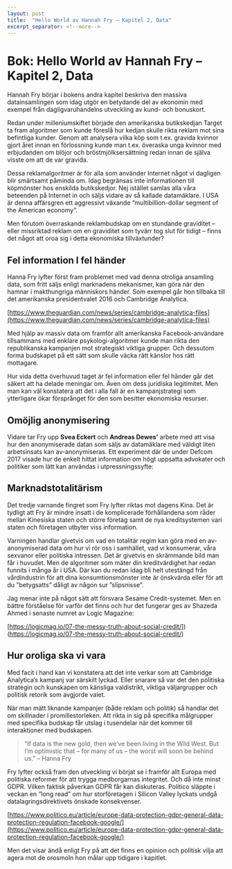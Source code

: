 ```yaml
---
layout: post
title:  "Hello World av Hannah Fry – Kapitel 2, Data"
excerpt_separator: <!--more-->
---
```


# Bok: Hello World av Hannah Fry – Kapitel 2, Data

Hannah Fry börjar i bokens andra kapitel beskriva den massiva datainsamlingen som idag utgör en betydande del av ekonomin med exempel från dagligvaruhandelns utveckling av kund- och bonuskort.

<!--more-->

Redan under milleniumskiftet började den amerikanska butikskedjan Target ta fram algoritmer som kunde föreslå hur kedjan skulle rikta reklam mot sina befintliga kunder. Genom att analysera vilka köp som t.ex. gravida kvinnor gjort året innan en förlossning kunde man t.ex. överaska unga kvinnor med erbjudanden om blöjor och bröstmjölksersättning redan innan de själva visste om att de var gravida.

Dessa reklamalgoritmer är för alla som använder Internet något vi dagligen blir smärtsamt påminda om. Idag begränsas inte informationen till köpmönster hos enskilda butikskedjor. Nej istället samlas alla våra beteenden på Internet in och säljs vidare av så kallade datamäklare. I USA är denna affärsgren ett aggressivt växande ”multibillion-dollar segment of the American economy”.

Men förutom överraskande reklambudskap om en stundande graviditet – eller missriktad reklam om en graviditet som tyvärr tog slut för tidigt – finns det något att oroa sig i detta ekonomiska tillväxtunder?

## Fel information I fel händer

Hanna Fry lyfter först fram problemet med vad denna otroliga ansamling data, som fritt säljs enligt marknadens mekanismer, kan göra när den hamnar i makthungriga människors händer. Som exempel går hon tillbaka till det amerikanska presidentvalet 2016 och Cambridge Analytica.

[https://www.theguardian.com/news/series/cambridge-analytica-files](https://www.theguardian.com/news/series/cambridge-analytica-files)

Med hjälp av massiv data om framför allt amerikanska Facebook-användare tillsammans med enklare psykologi-algoritmer kunde man rikta den republikanska kampanjen mot strategiskt viktiga grupper. Och dessutom forma budskapet på ett sätt som skulle väcka rätt känslor hos rätt mottagare.

Hur vida detta överhuvud taget är fel information eller fel händer går det säkert att ha delade meningar om. Även om dess juridiska legitimitet. Men man kan väl konstatera att det i alla fall är en kampanjstrategi som ytterligare ökar försprånget för den som besitter ekonomiska resurser.

## Omöjlig anonymisering

Vidare tar Fry upp **Svea Eckert** och **Andreas Dewes’** arbete med att visa hur den anonymiserade datan som säljs av datamäklare med väldigt liten arbetsinsats kan av-anonymiseras. Ett experiment där de under Defcom 2017 visade hur de enkelt hittat information om högt uppsatta advokater och politiker som lätt kan användas i utpressningssyfte:


## Marknadstotalitärism

Det tredje varnande fingret som Fry lyfter riktas mot dagens Kina. Det är tydligt att Fry är mindre insatt i de komplicerade förhållandena som råder mellan Kinesiska staten och större företag samt de nya kreditsystemen vari staten och företagen utbyter viss information.

Varningen handlar givetvis om vad en totalitär regim kan göra med en av-anonymiserad data om hur vi rör oss i samhället, vad vi konsumerar, våra sexvanor eller politiska intressen. Det är givetvis en skrämmande bild man får i huvudet. Men de algoritmer som mäter din kreditvärdighet har redan funnits i många år i USA. Där kan du redan idag bli helt utestängd från vårdindustrin för att dina konsumtionsmönster inte är önskvärda eller för att du ”betygsatts” dåligt av någon sur ”slipsnisse”.

Jag menar inte på något sätt att försvara Sesame Credit-systemet. Men en bättre förståelse för varför det finns och hur det fungerar ges av Shazeda Ahmed i senaste numret av Logic Magazine:

[https://logicmag.io/07-the-messy-truth-about-social-credit/])(https://logicmag.io/07-the-messy-truth-about-social-credit/)

## Hur oroliga ska vi vara

Med facit i hand kan vi konstatera att det inte verkar som att Cambridge Analytica’s kampanj var särskilt lyckad. Eller snarare så var det den politiska strategin och kunskapen om känsliga valdistrikt, viktiga väljargrupper och politisk retorik som avgjorde valet.

När man mätt liknande kampanjer (både reklam och politik) så handlar det om skillnader i promillestorleken. Att rikta in sig på specifika målgrupper med specifika budskap får utslag i tusendelar när det kommer till interaktioner med budskapen.

> ”If data is the new gold, then we’ve been living in the Wild West. But I’m optimistic that – for many of us – the worst will soon be behind us.” – Hanna Fry

Fry lyfter också fram den utveckling vi börjat se i framför allt Europa med politiska reformer för att trygga medborgarnas integritet. Och då inte minst GDPR. Vilken faktisk påverkan GDPR får kan diskuteras. Politico släppte i veckan en ”long read” om hur storföretagen i Silicon Valley lyckats undgå datalagringsdirektivets önskade konsekvenser.

[https://www.politico.eu/article/europe-data-protection-gdpr-general-data-protection-regulation-facebook-google/](https://www.politico.eu/article/europe-data-protection-gdpr-general-data-protection-regulation-facebook-google/)

Men det visar ändå enligt Fry på att det finns en opinion och politisk vilja att agera mot de orosmoln hon målar upp tidigare i kapitlet.